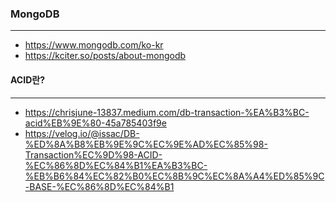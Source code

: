 ### MongoDB
---
+ https://www.mongodb.com/ko-kr
+ https://kciter.so/posts/about-mongodb

#### ACID란?
----
+ https://chrisjune-13837.medium.com/db-transaction-%EA%B3%BC-acid%EB%9E%80-45a785403f9e
+ https://velog.io/@issac/DB-%ED%8A%B8%EB%9E%9C%EC%9E%AD%EC%85%98-Transaction%EC%9D%98-ACID-%EC%86%8D%EC%84%B1%EA%B3%BC-%EB%B6%84%EC%82%B0%EC%8B%9C%EC%8A%A4%ED%85%9C-BASE-%EC%86%8D%EC%84%B1
